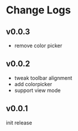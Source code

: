 # Change Logs

## v0.0.3

 - remove color picker


## v0.0.2

 - tweak toolbar alignment
 - add colorpicker
 - support view mode


## v0.0.1

init release
